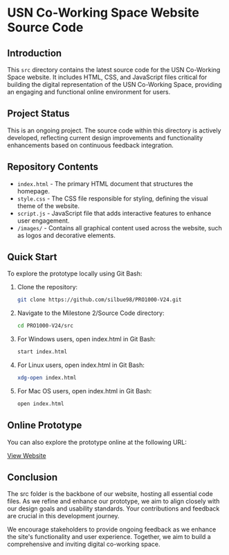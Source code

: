 # USN Co-Working Space Website Source Code

## Introduction
This `src` directory contains the latest source code for the USN Co-Working Space website. It includes HTML, CSS, and JavaScript files critical for building the digital representation of the USN Co-Working Space, providing an engaging and functional online environment for users.

## Project Status
This is an ongoing project. The source code within this directory is actively developed, reflecting current design improvements and functionality enhancements based on continuous feedback integration.

## Repository Contents
- `index.html` - The primary HTML document that structures the homepage.
- `style.css` - The CSS file responsible for styling, defining the visual theme of the website.
- `script.js` - JavaScript file that adds interactive features to enhance user engagement.
- `/images/` - Contains all graphical content used across the website, such as logos and decorative elements.

## Quick Start
To explore the prototype locally using Git Bash:
1. Clone the repository:
      ```bash
      git clone https://github.com/silbue98/PRO1000-V24.git
      
2. Navigate to the Milestone 2/Source Code directory:
      ```bash
     cd PRO1000-V24/src
 
3. For Windows users, open index.html in Git Bash:
     ```bash
    start index.html
     
4. For Linux users, open index.html in Git Bash:
     ```bash
   xdg-open index.html

5. For Mac OS users, open index.html in Git Bash:
      ```bash
      open index.html

## Online Prototype

You can also explore the prototype online at the following URL:

[View Website](https://arcanix.no/coworking/)


## Conclusion

The src folder is the backbone of our website, hosting all essential code files. As we refine and enhance our prototype, we aim to align closely with our design goals and usability standards. Your contributions and feedback are crucial in this development journey.

We encourage stakeholders to provide ongoing feedback as we enhance the site's functionality and user experience. Together, we aim to build a comprehensive and inviting digital co-working space.


